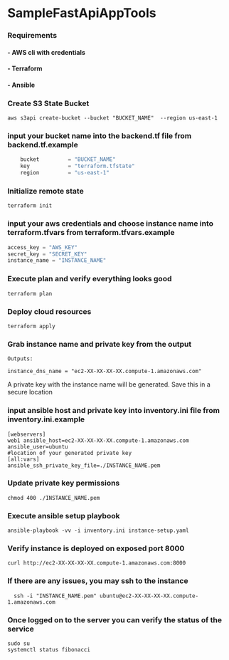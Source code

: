 # SampleFastApiAppTools


### Requirements
#### - AWS cli with credentials 
#### - Terraform 
#### - Ansible  


### Create S3 State Bucket

```shell
aws s3api create-bucket --bucket "BUCKET_NAME"  --region us-east-1
```


### input your bucket name into the backend.tf file from backend.tf.example
```terraform
    bucket         = "BUCKET_NAME"
    key            = "terraform.tfstate"
    region         = "us-east-1"
```

### Initialize remote state
```shell
terraform init 
```

### input your aws credentials and choose instance name into terraform.tfvars from terraform.tfvars.example
```terraform
access_key = "AWS_KEY"
secret_key = "SECRET_KEY"
instance_name = "INSTANCE_NAME"
```
### Execute plan and verify everything looks good
```shell
terraform plan  
```

### Deploy cloud resources
```shell
terraform apply  
```

### Grab instance name and private key from the output
```shell
Outputs:

instance_dns_name = "ec2-XX-XX-XX-XX.compute-1.amazonaws.com"

```

A private key with the instance name will be generated. Save this in a secure location
### input ansible host and private key into inventory.ini file from inventory.ini.example
```shell
[webservers]
web1 ansible_host=ec2-XX-XX-XX-XX.compute-1.amazonaws.com ansible_user=ubuntu
#location of your generated private key 
[all:vars] 
ansible_ssh_private_key_file=./INSTANCE_NAME.pem

```

### Update private key permissions 
```shell
chmod 400 ./INSTANCE_NAME.pem
```

### Execute ansible setup playbook
```shell
ansible-playbook -vv -i inventory.ini instance-setup.yaml

```


### Verify instance is deployed on exposed port 8000
```
curl http://ec2-XX-XX-XX-XX.compute-1.amazonaws.com:8000

```

### If there are any issues, you may ssh to the instance
```shell
  ssh -i "INSTANCE_NAME.pem" ubuntu@ec2-XX-XX-XX-XX.compute-1.amazonaws.com

```

### Once logged on to the server you can verify the status of the service
```shell
sudo su 
systemctl status fibonacci

```
